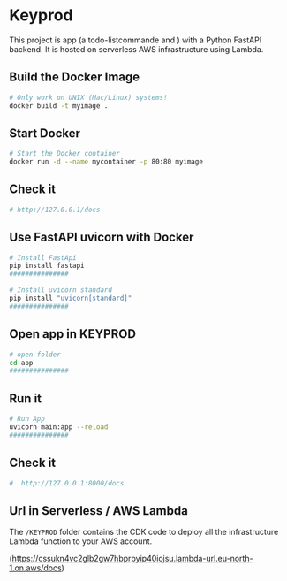 # Keyprod
This project is  app (a todo-listcommande and ) with a Python FastAPI backend. It is hosted on serverless AWS infrastructure using Lambda.

## Build the Docker Image
```bash
# Only work on UNIX (Mac/Linux) systems!
docker build -t myimage .
```
## Start  Docker 
```bash
# Start the Docker container
docker run -d --name mycontainer -p 80:80 myimage
```
## Check it  
```bash
# http://127.0.0.1/docs

```
## Use FastAPI uvicorn with Docker
```bash
# Install FastApi
pip install fastapi
###############
```
```bash
# Install uvicorn standard
pip install "uvicorn[standard]"
###############
```
## Open app in KEYPROD
```bash
# open folder
cd app
###############
```
## Run it
```bash
# Run App 
uvicorn main:app --reload
###############
```
## Check it  
```bash
#  http://127.0.0.1:8000/docs

```

## Url in Serverless / AWS Lambda
The `/KEYPROD` folder contains the CDK code to deploy all the infrastructure 
Lambda function to your AWS account.

(https://cssukn4vc2glb2gw7hbprpyip40iojsu.lambda-url.eu-north-1.on.aws/docs)